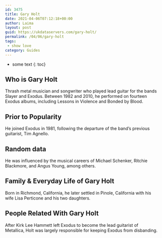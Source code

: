 ```yaml
---
id: 3475
title: Gary Holt
date: 2021-04-06T07:12:18+00:00
author: Laima
layout: post
guid: https://ukdataservers.com/gary-holt/
permalink: /04/06/gary-holt
tags:
 - show love
category: Guides
---
```


* some text
{: toc}


## Who is Gary Holt
                  
                  
                  
Thrash metal musician and songwriter who played lead guitar for the bands Slayer and Exodus. Between 1982 and 2010, he performed on fourteen Exodus albums, including Lessons in Violence and Bonded by Blood.
                  
              
            
              
            
                
                
                
## Prior to Popularity
                  
                  
                  
He joined Exodus in 1981, following the departure of the band&#8217;s previous guitarist, Tim Agnello.
                  
              
            
              
            
                
                
                
## Random data
                  
                  
                  
He was influenced by the musical careers of Michael Schenker, Ritchie Blackmore, and Angus Young, among others.
                  
              
            
              
            
                
                
                
## Family & Everyday Life of Gary Holt
                  
                  
                  
Born in Richmond, California, he later settled in Pinole, California with his wife Lisa Perticone and his two daughters.
                  
              
            
              
            
                
                
                
## People Related With Gary Holt
                  
                  
                  
After Kirk Lee Hammett left Exodus to become the lead guitarist of Metallica, Holt was largely responsible for keeping Exodus from disbanding.
                  
              
            
              
            
                
              
            
              
              
            
            
              
            
          
          
          